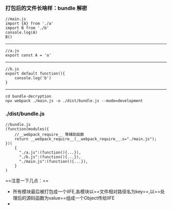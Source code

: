 ### 打包后的文件长啥样：bundle 解密

    //main.js
    import {A} from './a'
    import B from './b'
    console.log(A)
    B() 
---
    //a.js
    export const A = 'a'
---
    //b.js
    export default function(){
        console.log('b')
    }
---
    cd bundle-decryption
    npx webpack ./main.js -o ./dist/bundle.js --mode=development

### ./dist/bundle.js
    
    //bundle.js
    (function(modules){
        //__webpack_require__ 等辅助函数
        return __webpack_require__(__webpack_require__.s="./main.js");
    })(
        {
          "./a.js":(function(){...}),
          "./b.js":(function(){...}),
          "./main.js":(function(){...}),
        }
    )

==注意一下几点：==
- 所有模块最后被打包成一个IIFE,各模块以==文件相对路径名为key==,以==处理后的源码函数为value==组成一个Object传给IIFE
- 

